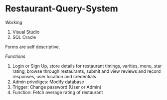 # Restaurant-Query-System

*Working*
1. Visual Studio
2. SQL Oracle

Forms are self descriptive.

*Functions*
1. Login or Sign Up, store details for restaurant timings, varities, menu, star rating, browse through restaurants, submit and view reviews and record responses, user location and credentials
2. Admin priveliges: Modify database
3. Trigger: Change password (User or Admin)
4. Function: Fetch average rating of restaurant
